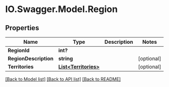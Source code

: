 # IO.Swagger.Model.Region
## Properties

Name | Type | Description | Notes
------------ | ------------- | ------------- | -------------
**RegionId** | **int?** |  | 
**RegionDescription** | **string** |  | [optional] 
**Territories** | [**List&lt;Territories&gt;**](Territories.md) |  | [optional] 

[[Back to Model list]](../README.md#documentation-for-models) [[Back to API list]](../README.md#documentation-for-api-endpoints) [[Back to README]](../README.md)

